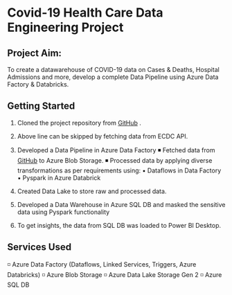 # Covid-19 Health Care Data Engineering Project
## Project Aim:
To create a datawarehouse of COVID-19 data on Cases & Deaths, Hospital Admissions and more, develop a complete Data Pipeline using Azure Data Factory & Databricks.

## Getting Started
 1. Cloned the project repository from [GitHub](https://github.com/rashmi0007/health_data/tree/main/health_testdata) .
 
 2. Above line can be skipped by fetching data from ECDC API. 
 
 3. Developed a Data Pipeline in Azure Data Factory
       ◾ Fetched data from [GitHub](https://github.com/rashmi0007/health_data/tree/main/health_testdata) to Azure Blob Storage.
       ◾ Processed data by applying diverse transformations as per requirements using:
           ▪ Dataflows in Data Factory
           ▪ Pyspark in Azure Databrick
 
 5. Created Data Lake to store raw and processed data.

 6. Developed a Data Warehouse in Azure SQL DB and masked the sensitive data using Pyspark functionality
 
 7. To get insights, the data from SQL DB was loaded to Power BI Desktop.

## Services Used
 ◽ Azure Data Factory (Dataflows, Linked Services, Triggers, Azure Databricks)
 ◽ Azure Blob Storage
 ◽ Azure Data Lake Storage Gen 2
 ◽ Azure SQL DB
    
